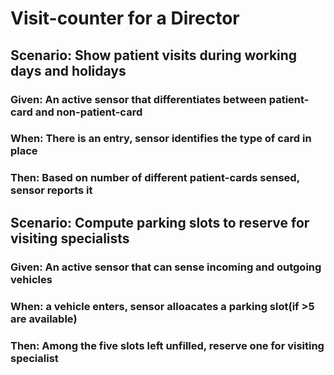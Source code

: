 # Visit-counter for a Director

## Scenario: Show patient visits during working days and holidays

### Given: An active sensor that differentiates between patient-card and non-patient-card

### When: There is an entry, sensor identifies the type of card in place

### Then: Based on number of different patient-cards sensed, sensor reports it

## Scenario: Compute parking slots to reserve for visiting specialists

### Given: An active sensor that can sense incoming and outgoing vehicles

### When: a vehicle enters, sensor alloacates a parking slot(if >5 are available)

### Then: Among the five slots left unfilled, reserve one for visiting specialist
